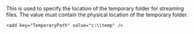 <properties date="2016-05-10"
SortOrder="115"
/>

This is used to specify the location of the temporary folder for streaming files. The value must contain the physical location of the temporary folder.

```
<add key="TemporaryPath" value="c:\\temp" />

 
```
